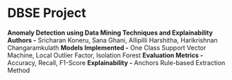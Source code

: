 # DBSE Project
**Anomaly Detection using Data Mining Techniques and Explainability**
**Authors -** Sricharan Koneru, Sana Ghani, Allipilli Harshitha, Harikrishnan Changaramkulath
**Models Implemented -** One Class Support Vector Machine, Local Outlier Factor, Isolation Forest
**Evaluation Metrics -** Accuracy, Recall, F1-Score
**Explainability -** Anchors Rule-based Extraction Method
